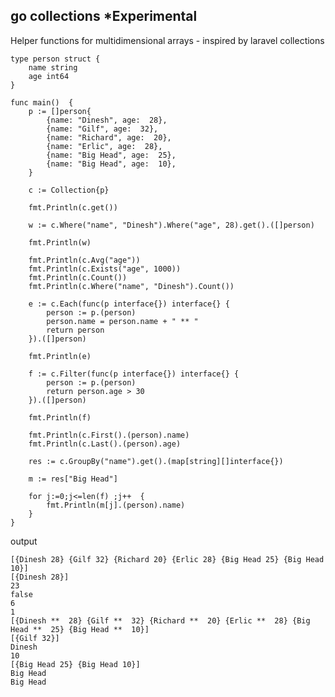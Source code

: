 go collections *Experimental
--

Helper functions for multidimensional arrays - inspired by laravel collections

    type person struct {
        name string
        age int64
    }
    
    func main()  {
        p := []person{
            {name: "Dinesh", age:  28},
            {name: "Gilf", age:  32},
            {name: "Richard", age:  20},
            {name: "Erlic", age:  28},
            {name: "Big Head", age:  25},
            {name: "Big Head", age:  10},
        }
    
        c := Collection{p}
    
        fmt.Println(c.get())
    
        w := c.Where("name", "Dinesh").Where("age", 28).get().([]person)
    
        fmt.Println(w)
    
        fmt.Println(c.Avg("age"))
        fmt.Println(c.Exists("age", 1000))
        fmt.Println(c.Count())
        fmt.Println(c.Where("name", "Dinesh").Count())
    
        e := c.Each(func(p interface{}) interface{} {
            person := p.(person)
            person.name = person.name + " ** "
            return person
        }).([]person)
    
        fmt.Println(e)
    
        f := c.Filter(func(p interface{}) interface{} {
            person := p.(person)
            return person.age > 30
        }).([]person)
    
        fmt.Println(f)
    
        fmt.Println(c.First().(person).name)
        fmt.Println(c.Last().(person).age)
    
        res := c.GroupBy("name").get().(map[string][]interface{})
    
        m := res["Big Head"]
    
        for j:=0;j<=len(f) ;j++  {
            fmt.Println(m[j].(person).name)
        }
    }
    
  
  output
    
    [{Dinesh 28} {Gilf 32} {Richard 20} {Erlic 28} {Big Head 25} {Big Head 10}]
    [{Dinesh 28}]
    23
    false
    6
    1
    [{Dinesh **  28} {Gilf **  32} {Richard **  20} {Erlic **  28} {Big Head **  25} {Big Head **  10}]
    [{Gilf 32}]
    Dinesh
    10
    [{Big Head 25} {Big Head 10}]
    Big Head
    Big Head



